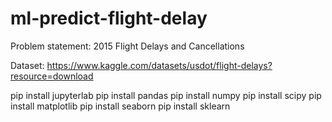 # ml-predict-flight-delay

Problem statement:
2015 Flight Delays and Cancellations

Dataset:
https://www.kaggle.com/datasets/usdot/flight-delays?resource=download

pip install jupyterlab
pip install pandas
pip install numpy
pip install scipy
pip install matplotlib
pip install seaborn
pip install sklearn

